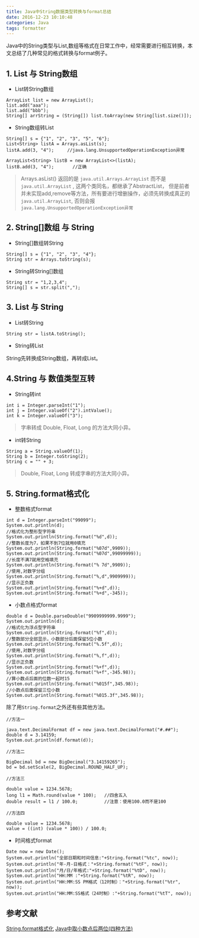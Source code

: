 ```yaml
---
title: Java中String数据类型转换与format总结
date: 2016-12-23 10:10:48
categories: Java
tags: formatter
---
```


Java中的String类型与List,数组等格式在日常工作中，经常需要进行相互转换，本文总结了几种常见的格式转换与format例子。

<!-- more -->

## 1. List<String> 与 String数组

- List<String>转String数组

```
ArrayList list = new ArrayList();
list.add("aaa");
list.add("bbb");
String[] arrString = (String[]) list.toArray(new String[list.size()]);

```


- String数组转List<String>

```
String[] s = {"1", "2", "3", "5", "6"};
List<String> listA = Arrays.asList(s);
listA.add(3, "4");     //java.lang.UnsupportedOperationException异常

ArrayList<String> listB = new ArrayList<>(listA);
listB.add(3, "4");       //正确

```

> Arrays.asList() 返回的是 `java.util.Arrays.ArrayList` 而不是 `java.util.ArrayList` , 
> 这两个类同名，都继承了AbstractList，
> 但是前者并未实现add,remove等方法，所有要进行增删操作，必须先转换成真正的 `java.util.ArrayList`,
> 否则会报`java.lang.UnsupportedOperationException异常`


## 2. String[]数组 与 String

- String[]数组转String

```
String[] s = {"1", "2", "3", "4"};
String str = Arrays.toString(s);
```


- String转String[]数组

```
String str = "1,2,3,4";
String[] s = str.split(",");

```

## 3. List<String> 与 String

- List<String>转String

```
String str = listA.toString();

```

- String转List<String>

String先转换成String数组，再转成List<String>。


## 4.String 与 数值类型互转

- String转int

```
int i = Integer.parseInt("1");
int j = Integer.valueOf("2").intValue();
int k = Integer.valueOf("3");

```

> 字串转成 Double, Float, Long 的方法大同小异。

- int转String


```
String a = String.valueOf(1);
String b = Integer.toString(2);
String c = "" + 3;

```

> Double, Float, Long 转成字串的方法大同小异。


## 5. String.format格式化

- 整数格式format

```
int d = Integer.parseInt("99099");  
System.out.println(d);  
//格式化为整形型字符串  
System.out.println(String.format("%d",d));  
//整数长度为7，如果不到7位就用0填充  
System.out.println(String.format("%07d",9909));  
System.out.println(String.format("%07d",99099999));  
//长度不满7就用空格填充  
System.out.println(String.format("% 7d",9909));  
//使用,对数字分组  
System.out.println(String.format("%,d",9909999));  
//显示正负数  
System.out.println(String.format("%+d",d));  
System.out.println(String.format("%+d",-345));  

```

- 小数点格式format

```
double d = Double.parseDouble("9909999999.9999");  
System.out.println(d);  
//格式化为浮点型字符串  
System.out.println(String.format("%f",d));  
//整数部分全部显示，小数部分后面保留5位小数  
System.out.println(String.format("%.5f",d));  
//使用,对数字分组  
System.out.println(String.format("%,f",d));  
//显示正负数  
System.out.println(String.format("%+f",d));  
System.out.println(String.format("%+f",-345.98));  
//算小数点后面的位数一起时15  
System.out.println(String.format("%015f",345.98));  
//小数点后面保留三位小数  
System.out.println(String.format("%015.3f",345.98));  

```

除了用`String.format`之外还有些其他方法。

```
//方法一

java.text.DecimalFormat df = new java.text.DecimalFormat("#.##");
double d = 3.14159;
System.out.println(df.format(d));

//方法二

BigDecimal bd = new BigDecimal("3.14159265");
bd = bd.setScale(2, BigDecimal.ROUND_HALF_UP);

//方法三

double value = 1234.5678;
long l1 = Math.round(value * 100);   //四舍五入
double result = l1 / 100.0;          //注意：使用100.0而不是100

//方法四

double value = 1234.5678;
value = ((int) (value * 100)) / 100.0;

```
 

- 时间格式format

```
Date now = new Date();  
System.out.println("全部日期和时间信息:"+String.format("%tc", now));  
System.out.println("年-月-日格式："+String.format("%tF", now));  
System.out.println("月/日/年格式:"+String.format("%tD", now));  
System.out.println("HH:MM :"+String.format("%tR", now));  
System.out.println("HH:MM:SS PM格式（12时制）："+String.format("%tr", now));  
System.out.println("HH:MM:SS格式（24时制）:"+String.format("%tT", now));  

```

## 参考文献

[String.format格式化](http://hbiao68.iteye.com/blog/1769053)
[Java中取小数点后两位(四种方法)](http://irobot.iteye.com/blog/285537)